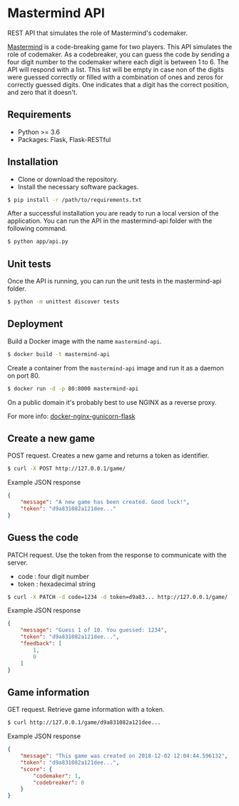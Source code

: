 # Mastermind API

REST API that simulates the role of Mastermind's codemaker.

[Mastermind](https://en.wikipedia.org/wiki/Mastermind_(board_game)) is a code-breaking game for two players. This API simulates the role of codemaker. As a codebreaker, you can guess the code by sending a four digit number to the codemaker where each digit is between 1 to 6. The API will respond with a list. This list will be empty in case non of the digits were guessed correctly or filled with a combination of ones and zeros for correctly guessed digits. One indicates that a digit has the correct position, and zero that it doesn't.

## Requirements

* Python >= 3.6
* Packages: Flask, Flask-RESTful

## Installation

* Clone or download the repository.
* Install the necessary software packages.

```bash
$ pip install -r /path/to/requirements.txt
```

After a successful installation you are ready to run a local version of the application. You can run the API in the mastermind-api folder with the following command.

```bash
$ python app/api.py
```

## Unit tests

Once the API is running, you can run the unit tests in the mastermind-api folder.

```bash
$ python -m unittest discover tests
```

## Deployment

Build a Docker image with the name `mastermind-api`.

```bash
$ docker build -t mastermind-api
```

Create a container from the `mastermind-api` image and run it as a daemon on port 80.

```bash
$ docker run -d -p 80:8000 mastermind-api
```

On a public domain it's probably best to use NGINX as a reverse proxy.

For more info: [docker-nginx-gunicorn-flask](https://github.com/basbiezemans/docker-nginx-gunicorn-flask)

## Create a new game

POST request. Creates a new game and returns a token as identifier.

```bash
$ curl -X POST http://127.0.0.1/game/
```

Example JSON response

```json
{
    "message": "A new game has been created. Good luck!",
    "token": "d9a831082a121dee..."
}
```

## Guess the code

PATCH request. Use the token from the response to communicate with the server.

* code : four digit number
* token : hexadecimal string

```bash
$ curl -X PATCH -d code=1234 -d token=d9a83... http://127.0.0.1/game/
```

Example JSON response

```json
{
    "message": "Guess 1 of 10. You guessed: 1234",
    "token": "d9a831082a121dee...",
    "feedback": [
        1,
        0
    ]
}
```

## Game information

GET request. Retrieve game information with a token.

```bash
$ curl http://127.0.0.1/game/d9a831082a121dee...
```

Example JSON response

```json
{
    "message": "This game was created on 2018-12-02 12:04:44.596132",
    "token": "d9a831082a121dee...",
    "score": {
        "codemaker": 1,
        "codebreaker": 0
    }
}
```
